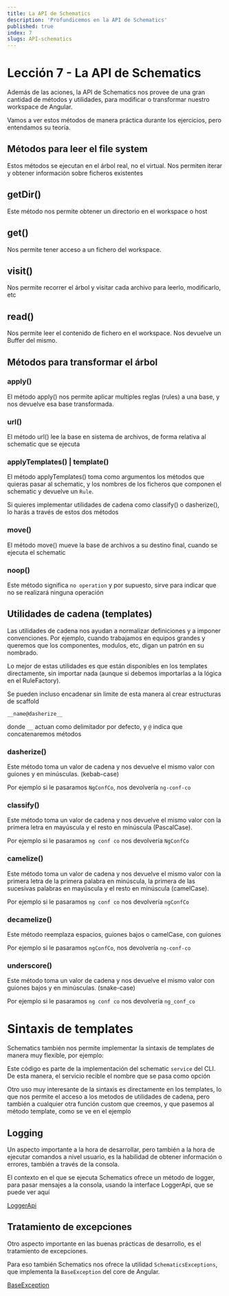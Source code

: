 ```yaml
---
title: La API de Schematics
description: 'Profundicemos en la API de Schematics'
published: true
index: 7
slugs: API-schematics
---
```


# Lección 7 - La API de Schematics

Además de las aciones, la API de Schematics nos provee de una gran cantidad de métodos y utilidades, para modificar o transformar nuestro workspace de Angular.

Vamos a ver estos métodos de manera práctica durante los ejercicios, pero entendamos su teoría.

## Métodos para leer el file system

Estos métodos se ejecutan en el árbol real, no el virtual. Nos permiten iterar y obtener información sobre ficheros existentes

## getDir()

Este método nos permite obtener un directorio en el workspace o host

<script src="https://gist.github.com/anfibiacreativa/618a63bbdd7d72ee66e4a3f233dd563c.js"></script>

## get()

Nos permite tener acceso a un fichero del workspace.

## visit()

Nos permite recorrer el árbol y visitar cada archivo para leerlo, modificarlo, etc

<script src="https://gist.github.com/anfibiacreativa/8b277616bfc5a7b37e51491a42a4af2b.js"></script>

## read()

Nos permite leer el contenido de fichero en el workspace. Nos devuelve un Buffer del mismo.

<script src="https://gist.github.com/anfibiacreativa/d51da84a73a3f58a882e91119adfcdde.js"></script>

## Métodos para transformar el árbol

### apply()

El método apply() nos permite aplicar multiples reglas (rules) a una base, y nos devuelve esa base transformada.

### url()

El método url() lee la base en sistema de archivos, de forma relativa al schematic que se ejecuta

### applyTemplates() | template()

El método applyTemplates() toma como argumentos los métodos que quieras pasar al schematic, y los nombres de los ficheros que componen el schematic y devuelve un `Rule`. 

Si quieres implementar utilidades de cadena como classify() o dasherize(), lo harás a través de estos dos métodos

### move()

El método move() mueve la base de archivos a su destino final, cuando se ejecuta el schematic

<script src="https://gist.github.com/anfibiacreativa/3d99fea8e095fce247ebc47b7c43dd2a.js"></script>

### noop()

Este método significa `no operation` y por supuesto, sirve para indicar que no se realizará ninguna operación

## Utilidades de cadena (templates)

Las utilidades de cadena nos ayudan a normalizar definiciones y a imponer convenciones. Por ejemplo, cuando trabajamos en equipos grandes y queremos que los componentes, modulos, etc, digan un patrón en su nombrado.

Lo mejor de estas utilidades es que están disponibles en los templates directamente, sin importar nada (aunque si debemos importarlas a la lógica en el RuleFactory). 

Se pueden incluso encadenar sin limite de esta manera al crear estructuras de scaffold

`__name@dasherize__`

donde `__` actuan como delimitador por defecto, y `@` indica que concatenaremos métodos

### dasherize()

Este método toma un valor de cadena y nos devuelve el mismo valor con guiones y en minúsculas. (kebab-case)

Por ejemplo si le pasaramos `NgConfCo`, nos devolvería `ng-conf-co`

### classify()

Este método toma un valor de cadena y nos devuelve el mismo valor con la primera letra en mayúscula y el resto en mínúscula (PascalCase).

Por ejemplo si le pasaramos `ng conf co` nos devolvería `NgConfCo`

### camelize()

Este método toma un valor de cadena y nos devuelve el mismo valor con la primera letra de la primera palabra en minúscula, la primera de las sucesivas palabras en mayúscula y el resto en mínúscula (camelCase).

Por ejemplo si le pasaramos `ng conf co` nos devolvería `ngConfCo`

### decamelize() 

Este método reemplaza espacios, guiones bajos o camelCase, con guiones

Por ejemplo si le pasaramos `ngConfCo`, nos devolvería `ng-conf-co`

### underscore()

Este método toma un valor de cadena y nos devuelve el mismo valor con guiones bajos y en minúsculas. (snake-case)

Por ejemplo si le pasaramos `ng conf co` nos devolvería `ng_conf_co`

# Sintaxis de templates

Schematics también nos permite implementar la sintaxis de templates de manera muy flexible, por ejemplo:

<script src="https://gist.github.com/anfibiacreativa/498f96f98ee7c98bd8a25712051d9da8.js"></script>

Este código es parte de la implementación del schematic `service` del CLI. De esta manera, el servicio recible el nombre que se pasa como opción

Otro uso muy interesante de la sintaxis es directamente en los templates, lo que nos permite el  acceso a los metodos de utilidades de cadena, pero también a cualquier otra función custom que creemos, y que pasemos al método template, como se ve en el ejemplo

<script src="https://gist.github.com/anfibiacreativa/b47cfc3caffde60eb58b5ca7418c1bc0.js"></script>

## Logging

Un aspecto importante a la hora de desarrollar, pero también a la hora de ejecutar comandos a nivel usuario,  es la habilidad de obtener información o errores, también a través de la consola.

El contexto en el que se ejecuta Schematics ofrece un método de logger, para pasar mensajes a la consola, usando la interface LoggerApi, que se puede ver aquí 

[LoggerApi](node_modules/@angular-devkit/core/src/logger/logger.d.ts)

## Tratamiento de excepciones

Otro aspecto importante en las buenas prácticas de desarrollo, es el tratamiento de excepciones. 

Para eso también Schematics nos ofrece la utilidad `SchematicsExceptions`, que implementa la `BaseException` del core de Angular.

[BaseException](node_modules/@angular-devkit/core/src/exception/exception.d.ts)

